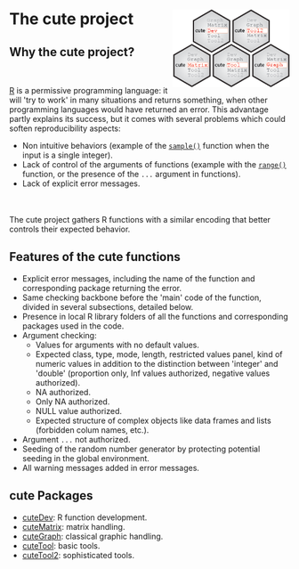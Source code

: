 

# The cute project <a href=""><img src=".images/logo.png" align="right" height="140" /></a>

## Why the cute project?
<br />

[R](https://www.r-project.org) is a permissive programming language: it will 'try to work' in many situations and returns something, when other programming languages would have returned an error. This advantage partly explains its success, but it comes with several problems which could soften reproducibility aspects:
- Non intuitive behaviors (example of the [`sample()`](http://127.0.0.1:25073/library/base/html/sample.html) function when the input is a single integer).
- Lack of control of the arguments of functions (example with the [`range()`](https://bugs.r-project.org/show_bug.cgi?id=17654) function, or the presence of the `...` argument in functions).
- Lack of explicit error messages.

<br /><br />
The cute project gathers R functions with a similar encoding that better controls their expected behavior.

## Features of the cute functions

- Explicit error messages, including the name of the function and corresponding package returning the error.
- Same checking backbone before the 'main' code of the function, divided in several subsections, detailed below.
- Presence in local R library folders of all the functions and corresponding packages used in the code.
- Argument checking: 
    - Values for arguments with no default values.
    - Expected class, type, mode, length, restricted values panel, kind of numeric values in addition to the distinction between 'integer' and 'double' (proportion only, Inf values authorized, negative values authorized).
    - NA authorized.
    - Only NA authorized.
    - NULL value authorized.
    - Expected structure of complex objects like data frames and lists (forbidden colum names, etc.).
- Argument `...` not authorized.
- Seeding of the random number generator by protecting potential seeding in the global environment.
- All warning messages added in error messages.


## cute Packages

- [cuteDev](https://github.com/yushiHn/cuteDev): R function development.
- [cuteMatrix](https://github.com/yushiHn/cuteMatrix): matrix handling.
- [cuteGraph](https://github.com/yushiHn/cuteGraph): classical graphic handling.
- [cuteTool](https://github.com/yushiHn/cuteTool): basic tools.
- [cuteTool2](https://github.com/yushiHn/cuteTool2): sophisticated tools.
